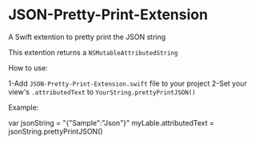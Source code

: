 # JSON-Pretty-Print-Extension
A Swift extention to pretty print the JSON string

This extention returns a `NSMutableAttributedString` 

How to use:

1-Add `JSON-Pretty-Print-Extension.swift` file to your project
2-Set your view's `.attributedText` to `YourString.prettyPrintJSON()`


Example:

var jsonString = "{\"Sample\":\"Json\"}"
myLable.attributedText = jsonString.prettyPrintJSON()
